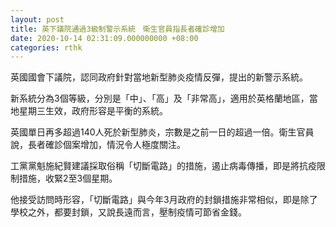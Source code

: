 ```yaml
---
layout: post
title: 英下議院通過3級制警示系統　衛生官員指長者確診增加
date: 2020-10-14 02:31:09.000000000 +08:00
categories: rthk
---
```


英國國會下議院，認同政府針對當地新型肺炎疫情反彈，提出的新警示系統。

新系統分為3個等級，分別是「中」、「高」及「非常高」，適用於英格蘭地區，當地星期三生效，政府形容是平衡的系統。

英國單日再多超過140人死於新型肺炎，宗數是之前一日的超過一倍。衛生官員說，長者確診個案增加，情況令人極度關注。

工黨黨魁施紀賢建議採取俗稱「切斷電路」的措施，遏止病毒傳播，即是將抗疫限制措施，收緊2至3個星期。

他接受訪問時形容，「切斷電路」與今年3月政府的封鎖措施非常相似，即是除了學校之外，都要封鎖，又說長遠而言，壓制疫情可節省金錢。
